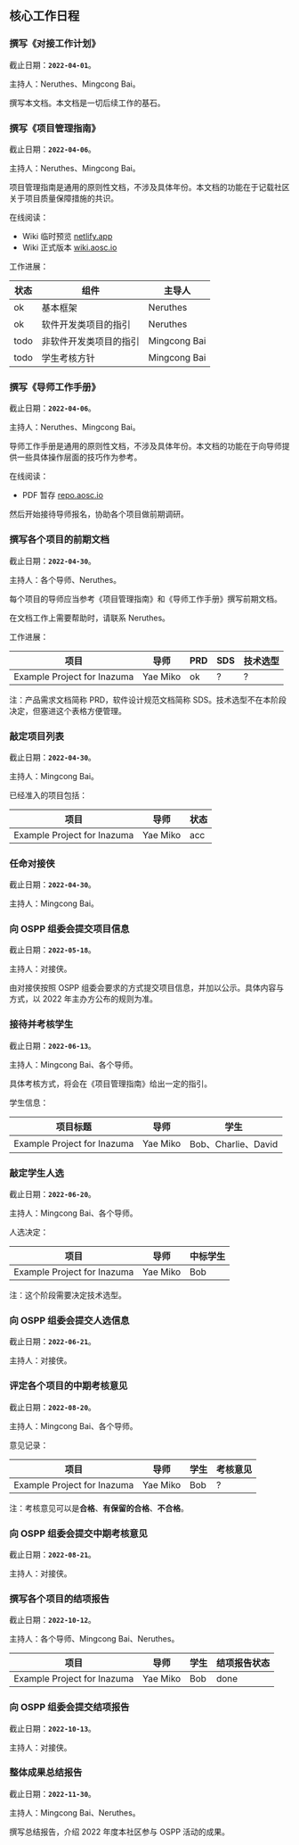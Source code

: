## 核心工作日程

### 撰写《对接工作计划》

截止日期：**`2022-04-01`**。

主持人：Neruthes、Mingcong Bai。

撰写本文档。本文档是一切后续工作的基石。

### 撰写《项目管理指南》

截止日期：**`2022-04-06`**。

主持人：Neruthes、Mingcong Bai。

项目管理指南是通用的原则性文档，不涉及具体年份。本文档的功能在于记载社区关于项目质量保障措施的共识。

在线阅读：

- Wiki 临时预览 [netlify.app](https://deploy-preview-40--wiki-aosc.netlify.app/zh/community/ospp/rfc-management-guidelines/)
- Wiki 正式版本 [wiki.aosc.io](https://wiki.aosc.io/zh/community/ospp/rfc-management-guidelines/)

工作进展：

| 状态 | 组件                   | 主导人       |
| ---- | ---------------------- | ------------ |
| ok   | 基本框架               | Neruthes     |
| ok   | 软件开发类项目的指引   | Neruthes     |
| todo | 非软件开发类项目的指引 | Mingcong Bai |
| todo | 学生考核方针           | Mingcong Bai |

### 撰写《导师工作手册》

截止日期：**`2022-04-06`**。

主持人：Neruthes、Mingcong Bai。

导师工作手册是通用的原则性文档，不涉及具体年份。本文档的功能在于向导师提供一些具体操作层面的技巧作为参考。

在线阅读：

- PDF 暂存 [repo.aosc.io](https://repo.aosc.io/misc/artifacts/miscdoc/ospp/Instructor-Manual.pdf)

然后开始接待导师报名，协助各个项目做前期调研。

### 撰写各个项目的前期文档

截止日期：**`2022-04-30`**。

主持人：各个导师、Neruthes。

每个项目的导师应当参考《项目管理指南》和《导师工作手册》撰写前期文档。

在文档工作上需要帮助时，请联系 Neruthes。

工作进展：

| 项目                        | 导师     | PRD | SDS | 技术选型 |
| --------------------------- | -------- | --- | --- | -------- |
| Example Project for Inazuma | Yae Miko | ok  | ?   | ?        |

注：产品需求文档简称 PRD，软件设计规范文档简称 SDS。技术选型不在本阶段决定，但塞进这个表格方便管理。

### 敲定项目列表

截止日期：**`2022-04-30`**。

主持人：Mingcong Bai。

已经准入的项目包括：

| 项目                        | 导师     | 状态 |
| --------------------------- | -------- | ---- |
| Example Project for Inazuma | Yae Miko | acc  |

### 任命对接侠

截止日期：**`2022-04-30`**。

主持人：Mingcong Bai。

### 向 OSPP 组委会提交项目信息

截止日期：**`2022-05-18`**。

主持人：对接侠。

由对接侠按照 OSPP 组委会要求的方式提交项目信息，并加以公示。具体内容与方式，以 2022 年主办方公布的规则为准。

### 接待并考核学生

截止日期：**`2022-06-13`**。

主持人：Mingcong Bai、各个导师。

具体考核方式，将会在《项目管理指南》给出一定的指引。

学生信息：

| 项目标题                    | 导师     | 学生                |
| --------------------------- | -------- | ------------------- |
| Example Project for Inazuma | Yae Miko | Bob、Charlie、David |

### 敲定学生人选

截止日期：**`2022-06-20`**。

主持人：Mingcong Bai、各个导师。

人选决定：

| 项目                        | 导师     | 中标学生 |
| --------------------------- | -------- | -------- |
| Example Project for Inazuma | Yae Miko | Bob      |

注：这个阶段需要决定技术选型。

### 向 OSPP 组委会提交人选信息

截止日期：**`2022-06-21`**。

主持人：对接侠。

### 评定各个项目的中期考核意见

截止日期：**`2022-08-20`**。

主持人：Mingcong Bai、各个导师。

意见记录：

| 项目                        | 导师     | 学生 | 考核意见 |
| --------------------------- | -------- | ---- | -------- |
| Example Project for Inazuma | Yae Miko | Bob  | ?        |

注：考核意见可以是**合格**、**有保留的合格**、**不合格**。

### 向 OSPP 组委会提交中期考核意见

截止日期：**`2022-08-21`**。

主持人：对接侠。

### 撰写各个项目的结项报告

截止日期：**`2022-10-12`**。

主持人：各个导师、Mingcong Bai、Neruthes。

| 项目                        | 导师     | 学生 | 结项报告状态 |
| --------------------------- | -------- | ---- | ------------ |
| Example Project for Inazuma | Yae Miko | Bob  | done         |

### 向 OSPP 组委会提交结项报告

截止日期：**`2022-10-13`**。

主持人：对接侠。

### 整体成果总结报告

截止日期：**`2022-11-30`**。

主持人：Mingcong Bai、Neruthes。

撰写总结报告，介绍 2022 年度本社区参与 OSPP 活动的成果。



